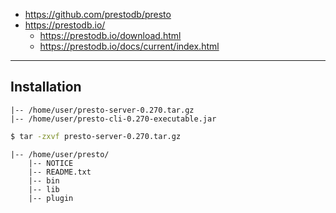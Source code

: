 - https://github.com/prestodb/presto
- https://prestodb.io/
  - https://prestodb.io/download.html 
  - https://prestodb.io/docs/current/index.html

---

## Installation
```
|-- /home/user/presto-server-0.270.tar.gz
|-- /home/user/presto-cli-0.270-executable.jar
```
```bash
$ tar -zxvf presto-server-0.270.tar.gz
```
```
|-- /home/user/presto/
    |-- NOTICE
    |-- README.txt
    |-- bin
    |-- lib
    |-- plugin
```


